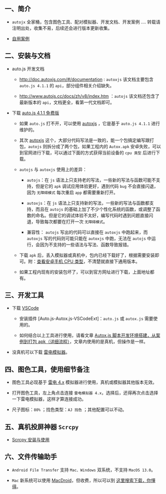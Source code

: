 ## 一、简介

- `autojx` 全家桶，包含图色工具、配对模拟器、开发文档、开发案例 .... 转载请注明出处，收集不易，后续还会进行版本更新收集。

- [自用案例](https://github.com/dengzemiao/DZMAutoxjsScripts)

## 二、安装与文档

- auto.js 开发文档

  - http://doc.autoxjs.com/#/documentation : `autoxjs` 该文档主要包含 `auto.js 4.1.1` 的 `api`，部分组件相关介绍缺失。

  - http://www.autojs.cc/docs/zh/v8/index.htm ：`autojs` 该文档还包含了最新版本的 `api`，文档更全，看第一代文档即可。

- 下载 [auto.js 4.1.1 免费版](http://www.autojs.cc/)

  - 如果 `auto.js` 打不开，可以使用 [autoxjs](http://doc.autoxjs.com/#/) ，它是基于 `auto.js 4.1.1` 进行维护的。

  - 其次 [autoxjs](https://github.com/kkevsekk1/AutoX/releases) 这个，大部分代码写法是一致的，能一个包搞定编写跟打包，`autojs` 则拆分成了两个包，如果工程内的 `Autox.apk` 安卓失败，可以到官网进行下载，可以通过下面的方式获得当前设备的 `cpu 类型` 后进行下载。

  - `autojs` 与 `autoxjs` 使用上的差异：

    - `autojs`：在 `js` 语法上只支持老的写法，一些新的写法与函数可能不支持，但是它的 `apk` 调试应用体验更好，遇到代码 `bug` 不会直接闪退，因为 `无障碍模式` 每次重启 `app` 都需要重新打开。

    - `autoxjs`：在 `js` 语法上只支持新的写法，一些新的写法与函数都支持，而且在 `autojs` 的基础上加了不少个性化系统的函数，或调整了函数的命名。但是它的调试体验不太好，编写代码时遇到问题直接闪退，导致每次都要在打开一次 `无障碍模式`。

    - 兼容性： `autojs` 写出的代码可以直接在 `autoxjs` 中跑起来，而 `autoxjs` 写的代码则可能只能在 `autoxjs` 中跑，无法在 `autojs` 中运行，会因为不支持的一些语法与写法、函数导致报错。

  - 下载 `apk` 后，丢入模拟器或真机中，包内已经下载好了，根据需要安装即可。附：[查看安卓手机 CPU 类型](https://blog.csdn.net/zz00008888/article/details/133696691)，不清楚就直接下通用版本。

  - 如果工程内现有的安装包坏了，可以到官方网址进行下载，上面地址都有。

## 三、开发工具

- 下载 [VSCode](https://code.visualstudio.com/)

  - 安装插件 [Auto.js-Autox.js-VSCodeExt]：`auto.js` 或 `autox.js` 需要使用的。

  - 如何结合以上工具进行使用，请看文章 [Autox.js 脚本开发环境搭建，从案例到打包 apk（详细流程）](https://blog.csdn.net/zz00008888/article/details/133711217)，文章内使用的是真机，但操作是一样。

- 没真机可以下载 [雷电模拟器](https://www.ldmnq.com/)。

## 四、图色工具，使用细节备注

- 图色工具必现基于 [雷电 4.x](https://www.ldmnq.com/faq/6137.html) 模拟器进行使用，真机或模拟器其他版本无效。

- 打开图色工具，左上角点击连接 `雷电模拟器 4.x`，选择后，还得再次点击选择一下雷电模拟器，这样才算连接成功。

- 尺子图标：`80%` ；找色类型：`AJ 找色` ；其他配置可以不动。

## 五、真机投屏神器 `Scrcpy`

- [Scrcpy 安装与使用](https://blog.csdn.net/zz00008888/article/details/133700678)

## 六、文件传输助手

- `Android File Transfer` 支持 `Mac、Windows` 双系统，不支持 `MacOS 13.0`。

- `Mac` 新系统可以使用 [MacDroid](https://www.macdroid.app/android-file-transfer/)，但收费，所以可以到 [这里搜索下载，你懂得](https://www.macat.vip/)。
